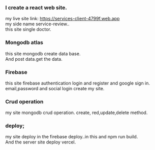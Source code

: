 ### I create a react web site.
my live site link: https://services-client-4799f.web.app
<br>
my side name service-review..
<br>
this site single doctor.



### Mongodb atlas

this site mongodb create data base.
<br>
And post data.get the data.



### Firebase

this site firebase authentication login and register and google sign in.
<br>
email,password and social login create my site.



### Crud operation
my site mongodb crud operation. create, red,update,delete method.

### deploy;
my site deploy in the firebase deploy..in this and npm run build.
<br>
And the server site deploy vercel.

